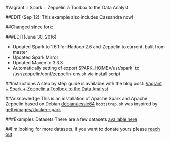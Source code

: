 #Vagrant + Spark + Zeppelin a Toolbox to the Data Analyst

##EDIT (Sep 12): This example also includes Cassandra now!

##Changed since fork:

###EDIT(June 30, 2016)

* Updated Spark to 1.6.1 for Hadoop 2.6 and Zeppelin to current, bulit from master
* Updated Spark Mirror
* Updated Maven to 3.3.3
* Automatically setting of export SPARK_HOME=/usr/spark' to /usr/zeppelin/conf/zeppelin-env.sh via install script



##Instructions
A step by step guide is available with the blog post: [Vagrant + Spark + Zeppelin a Toolbox to the Data Analyst](http://arjon.es/2015/08/23/vagrant-spark-zeppelin-a-toolbox-to-the-data-analyst/)

##Acknowledge
This is an installation of Apache Spark and Apache Zeppelin based on Debian [debian/jessie64](https://atlas.hashicorp.com/debian/boxes/jessie64)
`bootstrap.sh` was inspired by [gettyimages/docker-spark](https://github.com/gettyimages/docker-spark)

###Examples Datasets
There are a few datasets [available here](./data/).

##I'm looking for more datasets, if you want to donate yours please [reach out](https://twitter.com/arjones)
